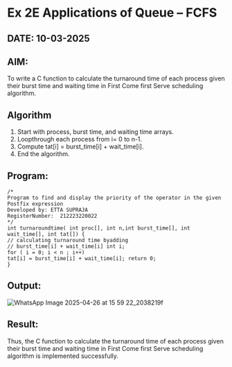 # Ex 2E Applications of Queue – FCFS
## DATE: 10-03-2025
## AIM:
To write a C function to calculate the turnaround time of each process given their burst time and waiting time in First Come first Serve scheduling algorithm.
## Algorithm
1. 	Start with process, burst time, and waiting time arrays.
2.	Loopthrough each process from i= 0 to n-1.
3.	Compute tat[i] = burst_time[i] + wait_time[i].
4.	End the algorithm.

## Program:
```
/*
Program to find and display the priority of the operator in the given Postfix expression
Developed by: ETTA SUPRAJA
RegisterNumber:  212223220022
*/
int turnaroundtime( int proc[], int n,int burst_time[], int wait_time[], int tat[]) {
// calculating turnaround time byadding
// burst_time[i] + wait_time[i] int i;
for ( i = 0; i < n ; i++)
tat[i] = burst_time[i] + wait_time[i]; return 0;
}

```

## Output:

![WhatsApp Image 2025-04-26 at 15 59 22_2038219f](https://github.com/user-attachments/assets/00b9099e-604a-4ce0-a1e4-620364906830)


## Result:
Thus, the C function to calculate the turnaround time of each process given their burst time and waiting time in First Come first Serve scheduling algorithm is implemented successfully.
